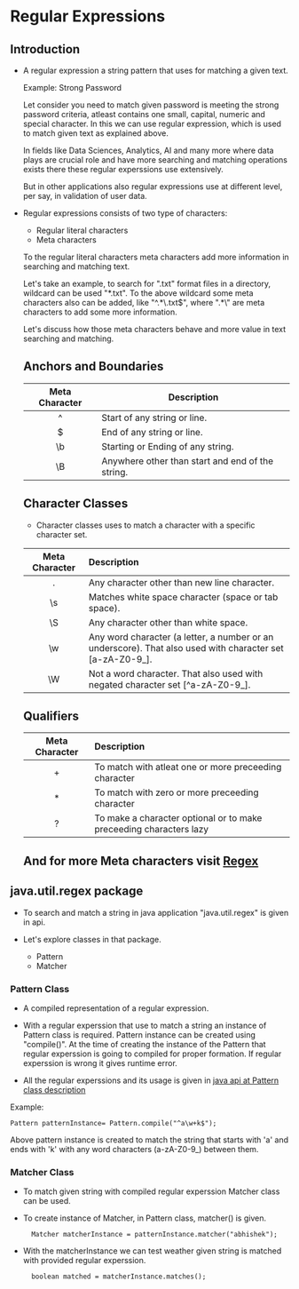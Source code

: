 # Regular Expressions

## Introduction

* A regular expression a string pattern that uses for matching a given text.

    Example: Strong Password

    Let consider you need to match given password is meeting the strong password criteria, atleast contains one small, capital, numeric and special character. In this we can use regular expression,
    which is used to match given text as explained above.

    In fields like Data Sciences, Analytics, AI and many more where data plays are crucial role and have more searching and matching operations exists there these regular experssions use extensively.

    But in other applications also regular expressions use at different level, per say, in validation of user data.

* Regular expressions consists of two type of characters:

  * Regular literal characters
  * Meta characters

  To the regular literal characters meta characters add more information in searching and matching text.
  
  Let's take an example, to search for ".txt" format files in a directory, wildcard can be used "*.txt". To the above wildcard some meta characters also can be added, like  "^.\*\\.txt$", where ".\*\\" are meta characters to add some more information.

  Let's discuss how those meta characters behave and more value in text searching and matching.

    ## Anchors and Boundaries

  | Meta Character | Description|
  |  :--------:    |------------|
  |^               | Start of any string or line.|
  |$               | End of any string or line.|
  |\b              | Starting or Ending of any string.|
  |\B              | Anywhere other than start and end of the string.|
  
    ## Character Classes

   * Character classes uses to match a character with a specific character set.

  | Meta Character| Description|
  |   :----:      | :--------  |
  |.              | Any character other than new line character.|
  |\s             | Matches white space character (space or tab space).|
  |\S             | Any character other than white space.|
  |\w             | Any word character (a letter, a number or an underscore). That also used with character set [a-zA-Z0-9_].|
  |\W             | Not a word character. That also used with negated character set [^a-zA-Z0-9_].|


  ## Qualifiers

  | Meta Character | Description|
  |  :----:  | :----- |
  |+|  To match with atleat one or more preceeding character |
  |*| To match with zero or more preceeding character|
  |?| To make a character optional or to make preceeding characters lazy |


  ## And for more Meta characters visit [Regex](https://regexr.com/)



## java.util.regex package

* To search and match a string in java application "java.util.regex" is given in api.

* Let's explore classes in that package.

    - Pattern
    - Matcher

### Pattern Class

* A compiled representation of a regular expression.

* With a regular experssion that use to match a string an instance of Pattern class is required. Pattern instance can be created using "compile()". At the time of creating the instance of the Pattern that regular experssion is going to compiled for proper formation. If regular experssion is wrong it gives runtime error.

* All the regular experssions and its usage is given in [java api at Pattern class description](https://docs.oracle.com/javase/8/docs/api/)

Example:

    Pattern patternInstance= Pattern.compile("^a\w+k$");

Above pattern instance is created to match the string that starts with 'a' and ends with 'k' with any word characters (a-zA-Z0-9_) between them.

### Matcher Class

* To match given string with compiled regular experssion Matcher class can be used.

* To create instance of Matcher, in Pattern class, matcher() is given.

        Matcher matcherInstance = patternInstance.matcher("abhishek");

* With the matcherInstance we can test weather given string is matched with provided regular experssion.

        boolean matched = matcherInstance.matches();
